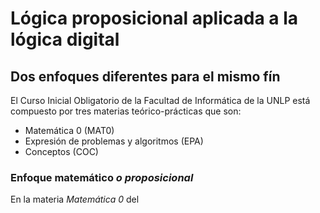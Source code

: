 # **Lógica proposicional aplicada a la lógica digital**
## Dos enfoques diferentes para el mismo fín
El Curso Inicial Obligatorio de la Facultad de Informática de la UNLP está compuesto por tres materias teórico-prácticas que son:
* Matemática 0 (MAT0)
* Expresión de problemas y algoritmos (EPA)
* Conceptos (COC)
### Enfoque matemático *o proposicional*
En la materia _Matemática 0_ del 
